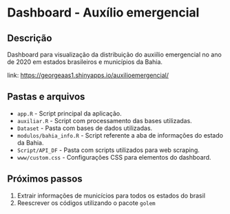 
# Dashboard - Auxílio emergencial

## Descrição

Dashboard para visualização da distribuição do auxiílio emergencial no ano de 2020 em estados brasileiros e municípios da Bahia.

link: https://georgeaas1.shinyapps.io/auxilioemergencial/

## Pastas e arquivos

* `app.R` - Script principal da aplicação.
* `auxiliar.R` - Script com processamento das bases utilizadas.
* `Dataset` - Pasta com bases de dados utilizadas.
* `modulos/bahia_info.R` - Script referente a aba de informações do estado da Bahia.
* `Script/API_DF` - Pasta com scripts utilizados para web scraping.
* `www/custom.css` - Configurações CSS para elementos do dashboard.

## Próximos passos

1. Extrair informações de municícios para todos os estados do brasil
2. Reescrever os códigos utilizando o pacote `golem`

